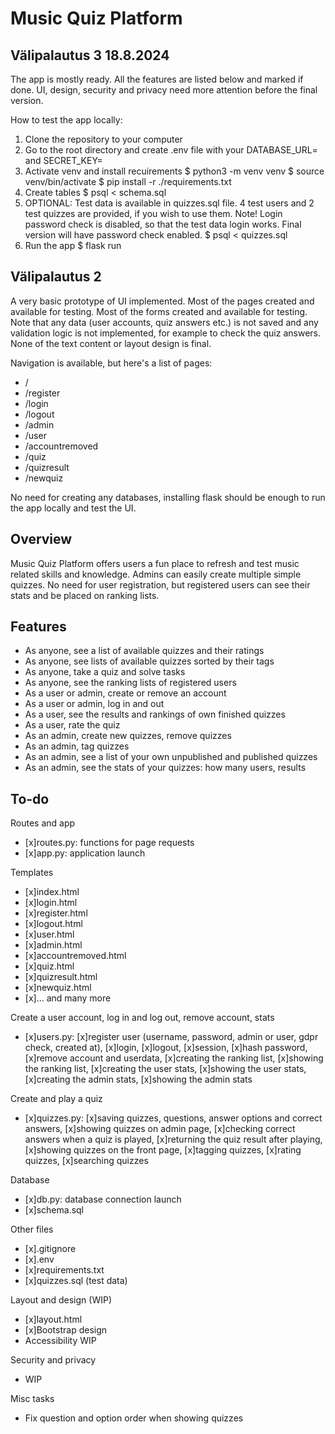 # Music Quiz Platform

## Välipalautus 3 18.8.2024

The app is mostly ready. All the features are listed below and marked if done. UI, design, security and privacy need more attention before the final version.

How to test the app locally:

1. Clone the repository to your computer
2. Go to the root directory and create .env file with your DATABASE_URL= and SECRET_KEY=
3. Activate venv and install recuirements
    $ python3 -m venv venv
    $ source venv/bin/activate
    $ pip install -r ./requirements.txt
4. Create tables
    $ psql < schema.sql
5. OPTIONAL: Test data is available in quizzes.sql file. 4 test users and 2 test quizzes are provided, if you wish to use them. Note! Login password check is disabled, so that the test data login works. Final version will have password check enabled. 
    $ psql < quizzes.sql
6. Run the app
    $ flask run


## Välipalautus 2

A very basic prototype of UI implemented. Most of the pages created and available for testing. Most of the forms created and available for testing. Note that any data (user accounts, quiz answers etc.) is not saved and any validation logic is not implemented, for example to check the quiz answers. None of the text content or layout design is final.

Navigation is available, but here's a list of pages:
* /
* /register
* /login
* /logout
* /admin
* /user
* /accountremoved
* /quiz
* /quizresult
* /newquiz

No need for creating any databases, installing flask should be enough to run the app locally and test the UI.

## Overview

Music Quiz Platform offers users a fun place to refresh and test music related skills and knowledge. Admins can easily create multiple simple quizzes. No need for user registration, but registered users can see their stats and be placed on ranking lists.

## Features

- As anyone, see a list of available quizzes and their ratings
- As anyone, see lists of available quizzes sorted by their tags
- As anyone, take a quiz and solve tasks
- As anyone, see the ranking lists of registered users
- As a user or admin, create or remove an account
- As a user or admin, log in and out
- As a user, see the results and rankings of own finished quizzes
- As a user, rate the quiz
- As an admin, create new quizzes, remove quizzes
- As an admin, tag quizzes
- As an admin, see a list of your own unpublished and published quizzes
- As an admin, see the stats of your quizzes: how many users, results

## To-do

Routes and app
* [x]routes.py: functions for page requests
* [x]app.py: application launch

Templates
* [x]index.html
* [x]login.html
* [x]register.html
* [x]logout.html
* [x]user.html
* [x]admin.html
* [x]accountremoved.html
* [x]quiz.html
* [x]quizresult.html
* [x]newquiz.html
* [x]... and many more

Create a user account, log in and log out, remove account, stats
* [x]users.py: [x]register user (username, password, admin or user, gdpr check, created at), [x]login, [x]logout, [x]session, [x]hash password, [x]remove account and userdata, [x]creating the ranking list, [x]showing the ranking list, [x]creating the user stats, [x]showing the user stats, [x]creating the admin stats, [x]showing the admin stats

Create and play a quiz
* [x]quizzes.py: [x]saving quizzes, questions, answer options and correct answers, [x]showing quizzes on admin page, [x]checking correct answers when a quiz is played, [x]returning the quiz result after playing, [x]showing quizzes on the front page, [x]tagging quizzes, [x]rating quizzes, [x]searching quizzes

Database
* [x]db.py: database connection launch
* [x]schema.sql

Other files
* [x].gitignore
* [x].env
* [x]requirements.txt
* [x]quizzes.sql (test data)

Layout and design (WIP)
* [x]layout.html
* [x]Bootstrap design
* Accessibility WIP

Security and privacy
* WIP

Misc tasks
* Fix question and option order when showing quizzes
